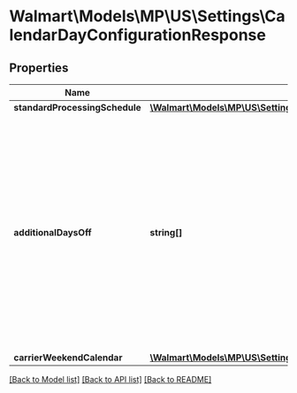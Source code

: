 # Walmart\Models\MP\US\Settings\CalendarDayConfigurationResponse

## Properties

Name | Type | Description | Notes
------------ | ------------- | ------------- | -------------
**standardProcessingSchedule** | [**\Walmart\Models\MP\US\Settings\StandardProcessingScheduleResponse**](StandardProcessingScheduleResponse.md) |  | [optional]
**additionalDaysOff** | **string[]** | List of additional days on which the fulfillment center is closed. If there are no additional off days, then this list will be empty. Format for Date is ISO 8601. For example: '2021-07-16'(yyyy-MM-dd) | [optional]
**carrierWeekendCalendar** | [**\Walmart\Models\MP\US\Settings\CarrierWeekendCalendar**](CarrierWeekendCalendar.md) |  | [optional]


[[Back to Model list]](./) [[Back to API list]](../../../../../README.md#supported-apis) [[Back to README]](../../../../../README.md)
